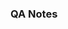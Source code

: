 <!-- Thank you for submitting a pull request.
If this is your first pull request you can find information about
contributing here:
  * [Contributing to Positron](https://github.com/posit-dev/positron/blob/main/CONTRIBUTING.md)
-->

<!--
  Describe briefly what problem this pull request resolves, or what
  new feature it introduces. Include screenshots of any new or altered
  UI. Link to any GitHub issues that are related. If there are any
  details about your approach that are unintuitive or you want to draw
  attention to, please describe them here.
-->

### QA Notes

<!--
  Add additional information for QA on how to validate the change,
  paying special attention to the level of risk, adjacent areas that
  could be affected by the change, and any important contextual
  information not present in the linked issues.
-->
